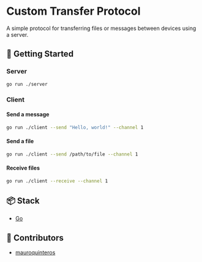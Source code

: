 # Custom Transfer Protocol

A simple protocol for transferring files or messages between devices using a server.

## 🚀 Getting Started

### Server

```bash
go run ./server
```

### Client

#### Send a message

```bash
go run ./client --send "Hello, world!" --channel 1
```

#### Send a file

```bash
go run ./client --send /path/to/file --channel 1
```

#### Receive files

```bash
go run ./client --receive --channel 1
```

## 📦 Stack

- [Go](https://go.dev/)

## 🙌 Contributors

- [mauroquinteros](https://github.com/mauroquinteros)
